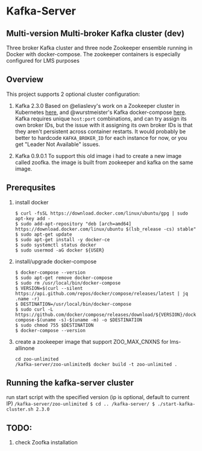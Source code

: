 # Kafka-Server
## Multi-version Multi-broker Kafka cluster (dev)
Three broker Kafka cluster and three node Zookeeper ensemble running in Docker with docker-compose.
The zookeeper containers is especially configured for LMS purposes

## Overview
This project supports 2 optional cluster configuration:
1. Kafka 2.3.0
Based on @eliaslevy's work on a Zookeeper cluster in Kubernetes [here](https://github.com/eliaslevy/docker-zookeeper), and @wurstmeister's Kafka docker-compose [here](https://github.com/wurstmeister/kafka-docker).
Kafka requires unique `host:port` combinations, and can try assign its own broker IDs, but the issue with it assigning its own broker IDs is that they aren't persistent across container restarts. It would probably be better to hardcode `KAFKA_BROKER_ID` for each instance for now, or you get "Leader Not Available" issues.

2. Kafka 0.9.0.1
To support this old image i had to create a new image called zoofka. the image is built from zookeeper and kafka on the same image.

## Prerequsites
1. install docker
    ```
    $ curl -fsSL https://download.docker.com/linux/ubuntu/gpg | sudo apt-key add -
    $ sudo add-apt-repository "deb [arch=amd64] https://download.docker.com/linux/ubuntu $(lsb_release -cs) stable"
    $ sudo apt-get update
    $ sudo apt-get install -y docker-ce
    $ sudo systemctl status docker
    $ sudo usermod -aG docker ${USER}
    ```
    
2. install/upgrade docker-compose
    ```
    $ docker-compose --version
    $ sudo apt-get remove docker-compose
    $ sudo rm /usr/local/bin/docker-compose 
    $ VERSION=$(curl --silent https://api.github.com/repos/docker/compose/releases/latest | jq .name -r)
    $ DESTINATION=/usr/local/bin/docker-compose
    $ sudo curl -L https://github.com/docker/compose/releases/download/${VERSION}/docker-compose-$(uname -s)-$(uname -m) -o $DESTINATION
    $ sudo chmod 755 $DESTINATION
    $ docker-compose --version
    ```
    
3. create a zookeeper image that support ZOO_MAX_CNXNS for lms-allinone
    ```
    cd zoo-unlimited
    /kafka-server/zoo-unlimited$ docker build -t zoo-unlimited .
    ```
## Running the kafka-server cluster
run start script with the specified version (ip is optional, default to current IP)
    ```
    /kafka-server/zoo-unlimited $ cd ..
    /kafka-server/ $ ./start-kafka-cluster.sh 2.3.0
    ```
    
## TODO:
1. check Zoofka installation


